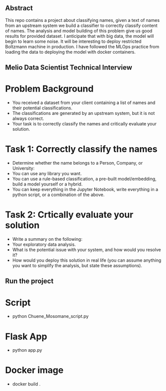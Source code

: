 ## Abstract

This repo contains a project about classifying names, given a text of names from an upstream system we build a classifier to correctly classify content of names. 
The analysis and model building of this problem give us good results for provided dataset. I anticipate that with big data, the model will begin to learn some noise. It will be interesting to deploy restricted Boltzmann machine in production. 
I have followed the MLOps practice from loading the data to deploying the model with docker containers.



## Melio Data Scientist Technical Interview

# Problem Background
* You received a dataset from your client containing a list of names and their potential classifications.
* The classifications are generated by an upstream system, but it is not always correct.
* Your task is to correctly classify the names and critically evaluate your solution.

# Task 1: Correctly classify the names
* Determine whether the name belongs to a Person, Company, or University:
* You can use any library you want.
* You can use a rule-based classification, a pre-built model/embedding, build a model yourself or a hybrid.
* You can keep everything in the Jupyter Notebook, write everything in a python script, or a combination of the above.

# Task 2: Crtically evaluate your solution
* Write a summary on the following:
* Your exploratory data analysis.
* What is the potential issue with your system, and how would you resolve it?
* How would you deploy this solution in real life (you can assume anything you want to simplify the analysis, but state these assumptions).

## Run the project
# Script
* python Chuene_Mosomane_script.py

# Flask App
* python app.py

# Docker image
* docker build .
